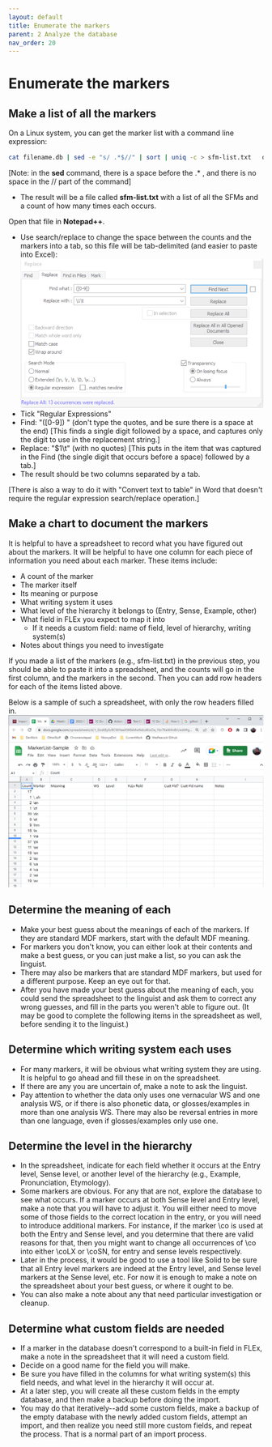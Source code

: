 ```yaml
---
layout: default
title: Enumerate the markers
parent: 2 Analyze the database
nav_order: 20
---
```

# Enumerate the markers
## Make a list of all the markers
On a Linux system, you can get the marker list with a command line expression:
```bash
cat filename.db | sed -e "s/ .*$//" | sort | uniq -c > sfm-list.txt   or dos2unix < filename.db | sed -e "s/ .*$//" | sort | uniq -c > sfm-list.txt
```
[Note: in the **sed** command, there is a space before the .* , and there is no space in the // part of the command]

- The result will be a file called **sfm-list.txt** with a list of all the SFMs and a count of how many times each occurs.

Open that file in **Notepad++**.
- Use search/replace to change the space between the counts and the markers into a tab, so this file will be tab-delimited (and easier to paste into Excel): ![Notepad++ Search/Replace Dialog](assets/Notepadplusplus-search-replace.png "Notepad++ Search/Replace dialog box")
- Tick "Regular Expressions"
- Find: "([0-9]) " (don't type the quotes, and be sure there is a space at the end) [This finds a single digit followed by a space, and captures only the digit to use in the replacement string.]
- Replace: "$1\t" (with no quotes)  [This puts in the item that was captured in the Find (the single digit that occurs before a space) followed by a tab.]
- The result should be two columns separated by a tab.

[There is also a way to do it with "Convert text to table" in Word that doesn't require the regular expression search/replace operation.]

## Make a chart to document the markers
It is helpful to have a spreadsheet to record what you have figured out about the markers.  It will be helpful to have one column for each piece of information you need about each marker.  These items include:
- A count of the marker
- The marker itself
- Its meaning or purpose
- What writing system it uses
- What level of the hierarchy it belongs to (Entry, Sense, Example, other)
- What field in FLEx you expect to map it into
  - If it needs a custom field: name of field, level of hierarchy, writing system(s)
- Notes about things you need to investigate

If you made a list of the markers (e.g., sfm-list.txt) in the previous step, you should be able to paste it into a spreadsheet, and the counts will go in the first column, and the markers in the second.  Then you can add row headers for each of the items listed above.

Below is a sample of such a spreadsheet, with only the row headers filled in.
![A spreadsheet of SFM markers](assets/20-sample-spreadsheet.png "SFM marker spreadsheet")

## Determine the meaning of each
- Make your best guess about the meanings of each of the markers.  If they are standard MDF markers, start with the default MDF meaning.
- For markers you don't know, you can either look at their contents and make a best guess, or you can just make a list, so you can ask the linguist.
- There may also be markers that are standard MDF markers, but used for a different purpose.  Keep an eye out for that.
- After you have made your best guess about the meaning of each, you could send the spreadsheet to the linguist and ask them to correct any wrong guesses, and fill in the parts you weren't able to figure out.  (It may be good to complete the following items in the spreadsheet as well, before sending it to the linguist.)

## Determine which writing system each uses
 - For many markers, it will be obvious what writing system they are using.  It is helpful to go ahead and fill these in on the spreadsheet.
 - If there are any you are uncertain of, make a note to ask the linguist.
 - Pay attention to whether the data only uses one vernacular WS and one analysis WS, or if there is also phonetic data, or glosses/examples in more than one analysis WS.  There may also be reversal entries in more than one language, even if glosses/examples only use one.
## Determine the level in the hierarchy
 - In the spreadsheet, indicate for each field whether it occurs at the Entry level, Sense level, or another level of the hierarchy (e.g., Example, Pronunciation, Etymology).
 - Some markers are obvious.  For any that are not, explore the database to see what occurs.  If a marker occurs at both Sense level and Entry level, make a note that you will have to adjust it.  You will either need to move some of those fields to the correct location in the entry, or you will need to introduce additional markers.  For instance, if the marker \co is used at both the Entry and Sense level, and you determine that there are valid reasons for that, then you might want to change all occurrences of \co into either \coLX or \coSN, for entry and sense levels respectively.
 - Later in the process, it would be good to use a tool like Solid to be sure that all Entry level markers are indeed at the Entry level, and Sense level markers at the Sense level, etc.  For now it is enough to make a note on the spreadsheet about your best guess, or where it ought to be.
 - You can also make a note about any that need particular investigation or cleanup.

## Determine what custom fields are needed
 - If a marker in the database doesn't correspond to a built-in field in FLEx, make a note in the spreadsheet that it will need a custom field.
 - Decide on a good name for the field you will make.
 - Be sure you have filled in the columns for what writing system(s) this field needs, and what level in the hierarchy it will occur at.
 - At a later step, you will create all these custom fields in the empty database, and then make a backup before doing the import.
 - You may do that iteratively--add some custom fields, make a backup of the empty database with the newly added custom fields, attempt an import, and then realize you need still more custom fields, and repeat the process.  That is a normal part of an import process.
